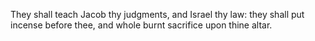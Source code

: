 They shall teach Jacob thy judgments, and Israel thy law: they shall put incense before thee, and whole burnt sacrifice upon thine altar.
